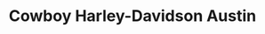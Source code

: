 ---
title: "Cowboy Harley-Davidson Austin"
url: /austin/cowboy-harley-davidson-austin/
shop: motorcycle
---
